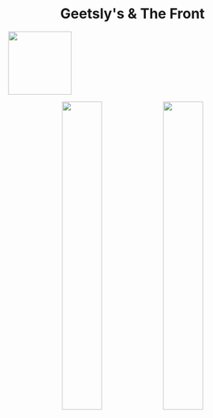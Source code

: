 <h1 align="center">
  Geetsly's & The Front
</h1>
<img src="https://geetslys.net/assets/img/gcw-icon.png" width="128px" />
<p align="middle">
  <a href="https://discord.gg/fedVdrp3M2"><img src="https://geetslys.net/assets/img/gcw-icon.png" width="40%" /></a>
  <a href="https://discord.gg/JvSc9Qt3VX"><img src="https://geetslys.net/assets/img/gcu-icon.png" width="40%" /></a>
</p>
